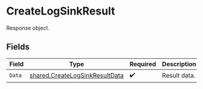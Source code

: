 # CreateLogSinkResult

Response object.


## Fields

| Field                                                                                   | Type                                                                                    | Required                                                                                | Description                                                                             |
| --------------------------------------------------------------------------------------- | --------------------------------------------------------------------------------------- | --------------------------------------------------------------------------------------- | --------------------------------------------------------------------------------------- |
| `Data`                                                                                  | [shared.CreateLogSinkResultData](../../../pkg/models/shared/createlogsinkresultdata.md) | :heavy_check_mark:                                                                      | Result data.                                                                            |